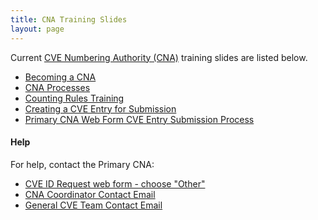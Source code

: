 ```yaml
---
title: CNA Training Slides
layout: page
---
```

        
Current [CVE Numbering Authority (CNA)](https://cve.mitre.org/cve/cna.html) training slides are listed below.              
                          
* [Becoming a CNA](/docs/cna/Becoming_a_CNA.pptx)          
* [CNA Processes](/docs/cna/CNA_Processes.pptx)      
* [Counting Rules Training](/docs/cna/CVE_Counting_Rules_Training.pptx)     
* [Creating a CVE Entry for Submission](/docs/cna/Entry_Creation.pptx)         
* [Primary CNA Web Form CVE Entry Submission Process](/docs/cna/Web_Form_Entry_Submission_Process.pptx)   

#### Help
                      
For help, contact the Primary CNA:                    
                    
* [CVE ID Request web form - choose "Other"](https://cveform.mitre.org/)
* [CNA Coordinator Contact Email](mailto:cna-coordinator@mitre.org)
* [General CVE Team Contact Email](mailto:cve@mitre.org)


